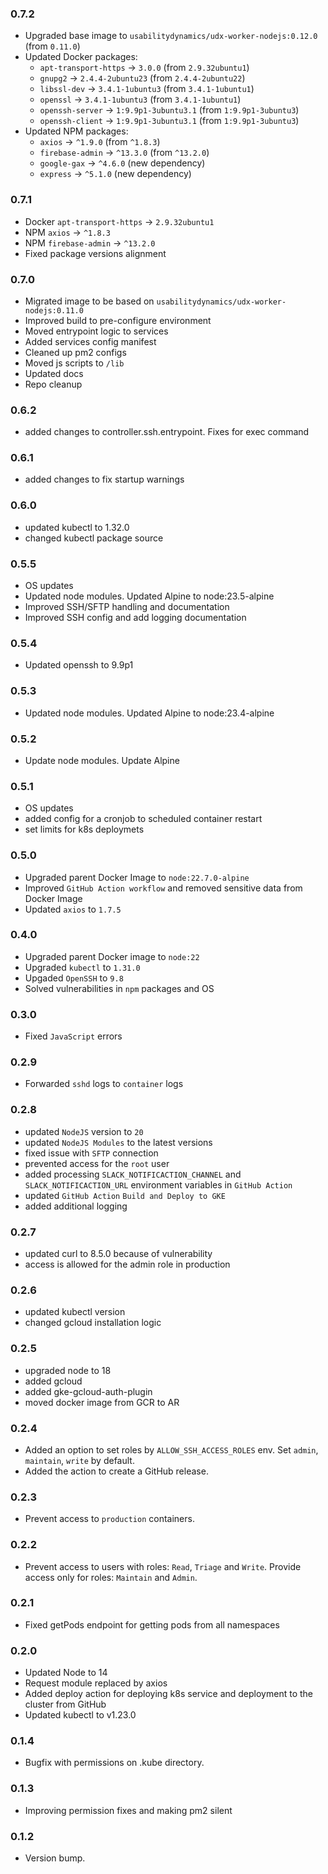 ### 0.7.2
* Upgraded base image to `usabilitydynamics/udx-worker-nodejs:0.12.0` (from `0.11.0`)
* Updated Docker packages:
  * `apt-transport-https` → `3.0.0` (from `2.9.32ubuntu1`)
  * `gnupg2` → `2.4.4-2ubuntu23` (from `2.4.4-2ubuntu22`)
  * `libssl-dev` → `3.4.1-1ubuntu3` (from `3.4.1-1ubuntu1`)
  * `openssl` → `3.4.1-1ubuntu3` (from `3.4.1-1ubuntu1`)
  * `openssh-server` → `1:9.9p1-3ubuntu3.1` (from `1:9.9p1-3ubuntu3`)
  * `openssh-client` → `1:9.9p1-3ubuntu3.1` (from `1:9.9p1-3ubuntu3`)
* Updated NPM packages:
  * `axios` → `^1.9.0` (from `^1.8.3`)
  * `firebase-admin` → `^13.3.0` (from `^13.2.0`)
  * `google-gax` → `^4.6.0` (new dependency)
  * `express` → `^5.1.0` (new dependency)

### 0.7.1
* Docker `apt-transport-https` → `2.9.32ubuntu1`
* NPM `axios` → `^1.8.3`
* NPM `firebase-admin` → `^13.2.0`
* Fixed package versions alignment

### 0.7.0
* Migrated image to be based on `usabilitydynamics/udx-worker-nodejs:0.11.0`
* Improved build to pre-configure environment
* Moved entrypoint logic to services
* Added services config manifest
* Cleaned up pm2 configs
* Moved js scripts to `/lib`
* Updated docs
* Repo cleanup

### 0.6.2
* added changes to controller.ssh.entrypoint. Fixes for exec command

### 0.6.1
* added changes to fix startup warnings

### 0.6.0
* updated kubectl to 1.32.0
* changed kubectl package source

### 0.5.5
* OS updates
* Updated node modules. Updated Alpine to node:23.5-alpine
* Improved SSH/SFTP handling and documentation
* Improved SSH config and add logging documentation

### 0.5.4
* Updated openssh to 9.9p1

### 0.5.3
* Updated node modules. Updated Alpine to node:23.4-alpine

### 0.5.2
* Update node modules. Update Alpine

### 0.5.1
* OS updates
* added config for a cronjob to scheduled container restart
* set limits for k8s deploymets

### 0.5.0
* Upgraded parent Docker Image to `node:22.7.0-alpine`
* Improved `GitHub Action workflow` and removed sensitive data from Docker Image
* Updated `axios` to `1.7.5`

### 0.4.0
* Upgraded parent Docker image to `node:22`
* Upgraded `kubectl` to `1.31.0`
* Upgaded `OpenSSH` to `9.8`
* Solved vulnerabilities in `npm` packages and OS

### 0.3.0
* Fixed `JavaScript` errors 

### 0.2.9
* Forwarded `sshd` logs to `container` logs

### 0.2.8
* updated `NodeJS` version to `20`
* updated `NodeJS Modules` to the latest versions
* fixed issue with `SFTP` connection
* prevented access for the `root` user
* added processing `SLACK_NOTIFICACTION_CHANNEL` and `SLACK_NOTIFICACTION_URL` environment variables in `GitHub Action`
* updated `GitHub Action` `Build and Deploy to GKE`
* added additional logging

### 0.2.7
* updated curl to 8.5.0 because of vulnerability
* access is allowed for the admin role in production

### 0.2.6
* updated kubectl version
* changed gcloud installation logic

### 0.2.5
* upgraded node to 18
* added gcloud
* added gke-gcloud-auth-plugin
* moved docker image from GCR to AR

### 0.2.4
* Added an option to set roles by `ALLOW_SSH_ACCESS_ROLES` env. Set `admin`, `maintain`, `write` by default.
* Added the action to create a GitHub release.

### 0.2.3
* Prevent access to `production` containers.

### 0.2.2
* Prevent access to users with roles: `Read`, `Triage` and `Write`. Provide access only for roles: `Maintain` and `Admin`.

### 0.2.1
* Fixed getPods endpoint for getting pods from all namespaces

### 0.2.0
* Updated Node to 14
* Request module replaced by axios
* Added deploy action for deploying k8s service and deployment to the cluster from GitHub
* Updated kubectl to v1.23.0

### 0.1.4
* Bugfix with permissions on .kube directory.

### 0.1.3
* Improving permission fixes and making pm2 silent

### 0.1.2
* Version bump.